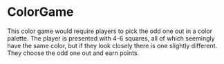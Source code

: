 # ColorGame

This color game would require players to pick the odd one out in a color palette. 
The player is presented with 4-6 squares, all of which seemingly have the same color, but if they look closely there is one slightly different. 
They choose the odd one out and earn points. 

